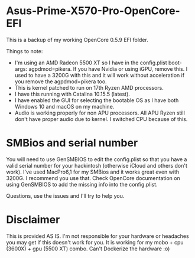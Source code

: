 # Asus-Prime-X570-Pro-OpenCore-EFI
This is a backup of my working OpenCore 0.5.9 EFI folder.

Things to note:
- I'm using an AMD Radeon 5500 XT so I have in the config.plist boot-args: agpdmod=pikera. If you have Nvidia or using iGPU, remove this. I used to have a 3200G with this and it will work without acceleration if you remove the agpdmod=pikera too.
- This is kernel patched to run on 17th Ryzen AMD processors.
- I have this running with Catalina 10.15.5 (latest).
- I have enabled the GUI for selecting the bootable OS as I have both Windows 10 and macOS on my machine.
- Audio is working properly for non APU processors. All APU Ryzen still don't have proper audio due to kernel. I switched CPU because of this.

# SMBios and serial number
You will need to use GenSMBIOS to edit the config.plist so that you have a valid serial number for your hackintosh (otherwise iCloud and others don't work). I've used MacPro6,1 for my SMBios and it works great even with 3200G. I recommend you use that. Check OpenCore documentation on using GenSMBIOS to add the missing info into the config.plist.

Questions, use the issues and I'll try to help you.

# Disclaimer
This is provided AS IS. I'm not responsible for your hardware or headaches you may get if this doesn't work for you. It is working for my mobo + cpu (3600X) + gpu (5500 XT) combo. Can't Dockerize the hardware :o)
